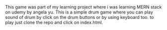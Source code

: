 This game was part of my learning project where i was learning MERN stack on udemy by angela yu. This is a simple drum game where you can play sound of drum by click on the drum buttons or by using keyboard too. to play just clone the repo and click on index.html.
